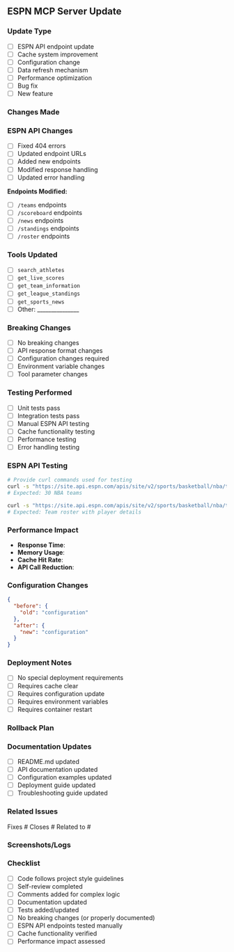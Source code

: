 ## ESPN MCP Server Update

### Update Type
- [ ] ESPN API endpoint update
- [ ] Cache system improvement
- [ ] Configuration change
- [ ] Data refresh mechanism
- [ ] Performance optimization
- [ ] Bug fix
- [ ] New feature

### Changes Made
<!-- Describe the changes made in this PR -->

### ESPN API Changes
- [ ] Fixed 404 errors
- [ ] Updated endpoint URLs
- [ ] Added new endpoints
- [ ] Modified response handling
- [ ] Updated error handling

**Endpoints Modified:**
- [ ] `/teams` endpoints
- [ ] `/scoreboard` endpoints
- [ ] `/news` endpoints
- [ ] `/standings` endpoints
- [ ] `/roster` endpoints

### Tools Updated
- [ ] `search_athletes`
- [ ] `get_live_scores`
- [ ] `get_team_information`
- [ ] `get_league_standings`
- [ ] `get_sports_news`
- [ ] Other: _______________

### Breaking Changes
- [ ] No breaking changes
- [ ] API response format changes
- [ ] Configuration changes required
- [ ] Environment variable changes
- [ ] Tool parameter changes

### Testing Performed
- [ ] Unit tests pass
- [ ] Integration tests pass
- [ ] Manual ESPN API testing
- [ ] Cache functionality testing
- [ ] Performance testing
- [ ] Error handling testing

### ESPN API Testing
```bash
# Provide curl commands used for testing
curl -s "https://site.api.espn.com/apis/site/v2/sports/basketball/nba/teams" | jq '.sports[0].leagues[0].teams | length'
# Expected: 30 NBA teams

curl -s "https://site.api.espn.com/apis/site/v2/sports/basketball/nba/teams/1/roster" | jq '.athletes | length'
# Expected: Team roster with player details
```

### Performance Impact
- **Response Time**: 
- **Memory Usage**: 
- **Cache Hit Rate**: 
- **API Call Reduction**: 

### Configuration Changes
```json
{
  "before": {
    "old": "configuration"
  },
  "after": {
    "new": "configuration"
  }
}
```

### Deployment Notes
- [ ] No special deployment requirements
- [ ] Requires cache clear
- [ ] Requires configuration update
- [ ] Requires environment variables
- [ ] Requires container restart

### Rollback Plan
<!-- Describe how to rollback this change if needed -->

### Documentation Updates
- [ ] README.md updated
- [ ] API documentation updated
- [ ] Configuration examples updated
- [ ] Deployment guide updated
- [ ] Troubleshooting guide updated

### Related Issues
<!-- Link to related issues -->
Fixes #
Closes #
Related to #

### Screenshots/Logs
<!-- If applicable, add screenshots or relevant log output -->

### Checklist
- [ ] Code follows project style guidelines
- [ ] Self-review completed
- [ ] Comments added for complex logic
- [ ] Documentation updated
- [ ] Tests added/updated
- [ ] No breaking changes (or properly documented)
- [ ] ESPN API endpoints tested manually
- [ ] Cache functionality verified
- [ ] Performance impact assessed
